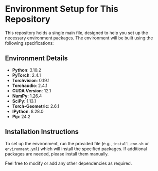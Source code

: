 # Environment Setup for This Repository

This repository holds a single main file, designed to help you set up the necessary environment packages. The environment will be built using the following specifications:

## Environment Details

- **Python**: 3.10.2
- **PyTorch**: 2.4.1
- **Torchvision**: 0.19.1
- **Torchaudio**: 2.4.1
- **CUDA Version**: 12.1
- **NumPy**: 1.26.4
- **SciPy**: 1.13.1
- **Torch-Geometric**: 2.6.1
- **IPython**: 8.28.0
- **Pip**: 24.2

## Installation Instructions

To set up the environment, run the provided file (e.g., `install_env.sh` or `environment.yml`) which will install the specified packages. If additional packages are needed, please install them manually.

Feel free to modify or add any other dependencies as required.


